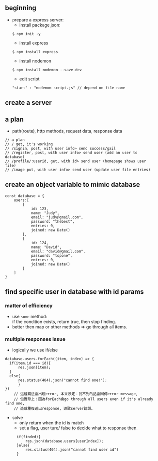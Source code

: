 ## beginning
- prepare a express server:
  - install package.json:
  ```
  $ npm init -y
  ```
  - install express
  ```
  $ npm install express
  ```
  - install nodemon
  ```
  $ npm install nodemon --save-dev
  ```
  - edit script
  ```
  "start" : "nodemon script.js" // depend on file name
  ```

## create a server

## a plan
- path(route), http methods, request data, response data
```
// a plan
// / get, it's working 
// /signin, post, with user info> send success/gail
// /register, post, with user info> send user (add an user to database)
// /profile/:userid, get, with id> send user (homepage shows user file)
// /image put, with user info> send user (update user file entries)

```
## create an object variable to mimic database
```
const database = {
    users:[
        {
            id: 123,
            name: "Judy",
            email: "judy@gmail.com",
            password: "thebest",
            entries: 0,
            joined: new Date()
        },
        {
            id: 124,
            name: "David",
            email: "david@gmail.com",
            password: "topone",
            entries: 0,
            joined: new Date()
        }
    ]
}
```

## find specific user in database with id params 

### matter of efficiency
- use ```some``` method:   
if the condition exists, return true, then stop finding.
- better then map or other methods => go through all items. 

### multiple responses issue   
- logically we use if/else
```
database.users.forEach((item, index) => {   
  if(item.id === id){
      res.json(item);
  }
  else{
      res.status(404).json("cannot find one!");
      }
})
    // 這種寫法會出現error, 本來設定：找不到的話會回傳error message,
    // 但實際上：因為forEach會go through all users even if it's already find one,
    // 造成重複送出response, 導致server錯誤。
```
- solve
  - only return when the id is match
  - set a flag, user ture/ false to decide what to response then.
  ```
    if(finded){
        res.json(database.users[userIndex]); 
    }else{
        res.status(404).json("cannot find user id")
    }
  ```
  
  
  














